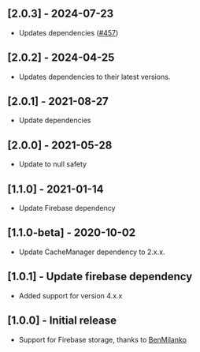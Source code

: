## [2.0.3] - 2024-07-23
* Updates dependencies ([#457](https://github.com/Baseflow/flutter_cache_manager/pull/457))

## [2.0.2] - 2024-04-25
* Updates dependencies to their latest versions.

## [2.0.1] - 2021-08-27
* Update dependencies

## [2.0.0] - 2021-05-28
* Update to null safety

## [1.1.0] - 2021-01-14
* Update Firebase dependency

## [1.1.0-beta] - 2020-10-02
* Update CacheManager dependency to 2.x.x.

## [1.0.1] - Update firebase dependency
* Added support for version 4.x.x

## [1.0.0] - Initial release

* Support for Firebase storage, thanks to [BenMilanko](https://github.com/bpmil3)
